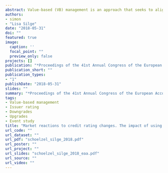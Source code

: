 ```yaml
---
abstract: Value-based (VB) management is an approach that seeks to align the interests of managers and shareholders by encouraging actions that maximize shareholder value. One possible approach to increase shareholder value is to optimize risk taking and the cost of capital. This paper focuses on rating changes that reflect credit risk. We use option pricing theory to analyze the effect of increased credit risk — as reflected by negative rating changes — on shareholder value. Increased credit risk can be the result of a higher cash flow variance, which affects the cost of debt, the cost of equity and shareholder value. By comparing capital market reactions to rating changes for users and non-users of VB performance measures, we investigate the shareholder value effect of using such measures. With a sample of 115 rating changes of listed German firms between 1996 and 2014, we separately analyze market reactions to downgrades and upgrades. We find that using VB performance metrics is positively associated with market reactions to downgrade announcements and thus with shareholder value. This indicates that VB measures lead to a risk-taking strategy that is in line with shareholders’ interests, and such measures reduce information asymmetries. Further, using VB metrics is not significantly associated with market reactions to upgrade announcements. This might be the result of lower information asymmetries in the context of upgrades.
authors:
- simon
- "Lisa Silge"
date: "2018-05-31"
doi: ""
featured: true
image:
  caption: ''
  focal_point: ""
  preview_only: false
projects: []
publication: "*Proceedings of the 41st Annual Congress of the European Accounting Association*""
publication_short: ""
publication_types:
- "1"
publishDate: "2018-05-31"
slides: ""
summary: "*Proceedings of the 41st Annual Congress of the European Accounting Association*"
tags:
- Value-based management
- Issuer rating
- Downgrades
- Upgrades
- Event study
title: "Market reactions to credit rating changes. The impact of using value-based performance measures"
url_code: ""
url_dataset: ""
url_pdf: "schoelzel_silge_2018.pdf"
url_poster: ""
url_project: ""
url_slides: "schoelzel_silge_2018_eaa.pdf"
url_source: ""
url_video: ""
---
```

